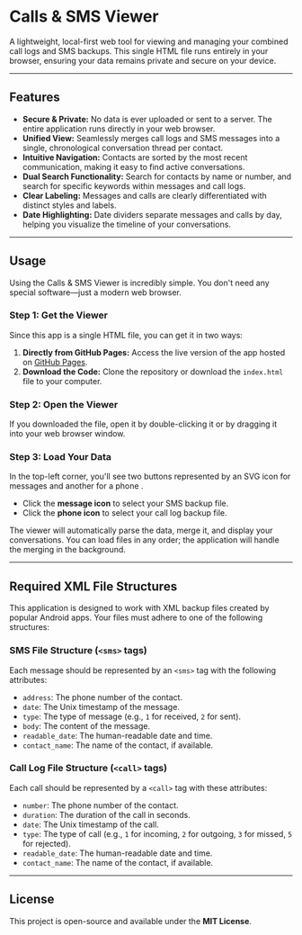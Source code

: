 # Calls & SMS Viewer

A lightweight, local-first web tool for viewing and managing your combined call logs and SMS backups. This single HTML file runs entirely in your browser, ensuring your data remains private and secure on your device.

-----

## Features

  * **Secure & Private:** No data is ever uploaded or sent to a server. The entire application runs directly in your web browser.
  * **Unified View:** Seamlessly merges call logs and SMS messages into a single, chronological conversation thread per contact.
  * **Intuitive Navigation:** Contacts are sorted by the most recent communication, making it easy to find active conversations.
  * **Dual Search Functionality:** Search for contacts by name or number, and search for specific keywords within messages and call logs.
  * **Clear Labeling:** Messages and calls are clearly differentiated with distinct styles and labels.
  * **Date Highlighting:** Date dividers separate messages and calls by day, helping you visualize the timeline of your conversations.

-----

## Usage

Using the Calls & SMS Viewer is incredibly simple. You don't need any special software—just a modern web browser.

### Step 1: Get the Viewer

Since this app is a single HTML file, you can get it in two ways:

1.  **Directly from GitHub Pages:** Access the live version of the app hosted on [GitHub Pages]().
2.  **Download the Code:** Clone the repository or download the `index.html` file to your computer.

### Step 2: Open the Viewer

If you downloaded the file, open it by double-clicking it or by dragging it into your web browser window.

### Step 3: Load Your Data

In the top-left corner, you'll see two buttons represented by an SVG icon for messages  and another for a phone .

  * Click the **message icon** to select your SMS backup file.
  * Click the **phone icon** to select your call log backup file.

The viewer will automatically parse the data, merge it, and display your conversations. You can load files in any order; the application will handle the merging in the background.

-----

## Required XML File Structures

This application is designed to work with XML backup files created by popular Android apps. Your files must adhere to one of the following structures:

### SMS File Structure (`<sms>` tags)

Each message should be represented by an `<sms>` tag with the following attributes:

  * `address`: The phone number of the contact.
  * `date`: The Unix timestamp of the message.
  * `type`: The type of message (e.g., `1` for received, `2` for sent).
  * `body`: The content of the message.
  * `readable_date`: The human-readable date and time.
  * `contact_name`: The name of the contact, if available.

### Call Log File Structure (`<call>` tags)

Each call should be represented by a `<call>` tag with these attributes:

  * `number`: The phone number of the contact.
  * `duration`: The duration of the call in seconds.
  * `date`: The Unix timestamp of the call.
  * `type`: The type of call (e.g., `1` for incoming, `2` for outgoing, `3` for missed, `5` for rejected).
  * `readable_date`: The human-readable date and time.
  * `contact_name`: The name of the contact, if available.

-----

## License

This project is open-source and available under the **MIT License**.

